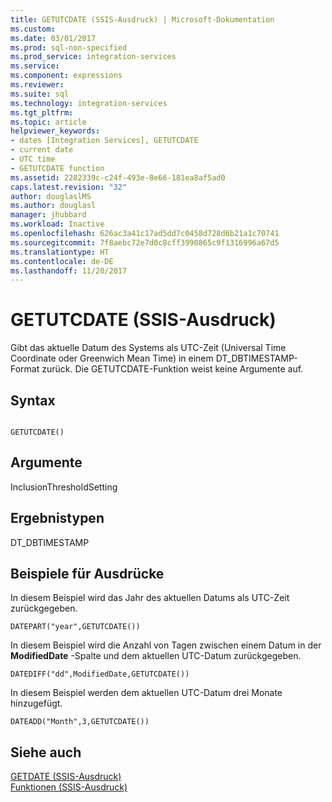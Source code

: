 ```yaml
---
title: GETUTCDATE (SSIS-Ausdruck) | Microsoft-Dokumentation
ms.custom: 
ms.date: 03/01/2017
ms.prod: sql-non-specified
ms.prod_service: integration-services
ms.service: 
ms.component: expressions
ms.reviewer: 
ms.suite: sql
ms.technology: integration-services
ms.tgt_pltfrm: 
ms.topic: article
helpviewer_keywords:
- dates [Integration Services], GETUTCDATE
- current date
- UTC time
- GETUTCDATE function
ms.assetid: 2282339c-c24f-493e-8e66-181ea8af5ad0
caps.latest.revision: "32"
author: douglaslMS
ms.author: douglasl
manager: jhubbard
ms.workload: Inactive
ms.openlocfilehash: 626ac3a41c17ad5dd7c0458d728d6b21a1c70741
ms.sourcegitcommit: 7f8aebc72e7d0c8cff3990865c9f1316996a67d5
ms.translationtype: HT
ms.contentlocale: de-DE
ms.lasthandoff: 11/20/2017
---
```

# <a name="getutcdate-ssis-expression"></a>GETUTCDATE (SSIS-Ausdruck)
  Gibt das aktuelle Datum des Systems als UTC-Zeit (Universal Time Coordinate oder Greenwich Mean Time) in einem DT_DBTIMESTAMP-Format zurück. Die GETUTCDATE-Funktion weist keine Argumente auf.  
  
## <a name="syntax"></a>Syntax  
  
```  
  
GETUTCDATE()  
```  
  
## <a name="arguments"></a>Argumente  
 InclusionThresholdSetting  
  
## <a name="result-types"></a>Ergebnistypen  
 DT_DBTIMESTAMP  
  
## <a name="expression-examples"></a>Beispiele für Ausdrücke  
 In diesem Beispiel wird das Jahr des aktuellen Datums als UTC-Zeit zurückgegeben.  
  
```  
DATEPART("year",GETUTCDATE())  
```  
  
 In diesem Beispiel wird die Anzahl von Tagen zwischen einem Datum in der **ModifiedDate** -Spalte und dem aktuellen UTC-Datum zurückgegeben.  
  
```  
DATEDIFF("dd",ModifiedDate,GETUTCDATE())  
```  
  
 In diesem Beispiel werden dem aktuellen UTC-Datum drei Monate hinzugefügt.  
  
```  
DATEADD("Month",3,GETUTCDATE())  
```  
  
## <a name="see-also"></a>Siehe auch  
 [GETDATE &#40;SSIS-Ausdruck&#41;](../../integration-services/expressions/getdate-ssis-expression.md)   
 [Funktionen &#40;SSIS-Ausdruck&#41;](../../integration-services/expressions/functions-ssis-expression.md)  
  
  
